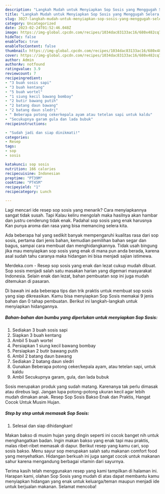 ```yaml
---
description: "Langkah Mudah untuk Menyiapkan Sop Sosis yang Menggugah Selera, Buat Buka Puasa Bikin Ngiler"
title: "Langkah Mudah untuk Menyiapkan Sop Sosis yang Menggugah Selera, Buat Buka Puasa Bikin Ngiler"
slug: 3027-langkah-mudah-untuk-menyiapkan-sop-sosis-yang-menggugah-selera-buat-buka-puasa-bikin-ngiler
category: Uncategorized
date: 2023-02-24T01:52:46.048Z
image: https://img-global.cpcdn.com/recipes/1034dac83133ac16/680x482cq70/sop-sosis-foto-resep-utama.jpg
hideToc: false
enableToc: true
enableTocContent: false
thumbnail: https://img-global.cpcdn.com/recipes/1034dac83133ac16/680x482cq70/sop-sosis-foto-resep-utama.jpg
cover: https://img-global.cpcdn.com/recipes/1034dac83133ac16/680x482cq70/sop-sosis-foto-resep-utama.jpg
author: Admin
authorAv: notfound
ratingvalue: 3.9
reviewcount: 7
recipeingredient:
- "3 buah sosis sapi"
- "3 buah kentang"
- "5 buah wortel"
- "1 siung kecil bawang bombay"
- "2 butir bawang putih"
- "2 batang daun bawang"
- "2 batang daun sledri"
- " Beberapa potong cekerkepala ayam atau tetelan sapi untuk kaldu"
- "Secukupnya garam gula dan lada bubuk"
recipeinstructions:

- "Sudah jadi dan siap dinikmati!"
categories:
- Resep
tags:
- sop
- sosis

katakunci: sop sosis 
nutrition: 166 calories
recipecuisine: Indonesian
preptime: "PT39M"
cooktime: "PT45M"
recipeyield: "1"
recipecategory: Lunch

---
```



Lagi mencari ide resep sop sosis yang menarik? Cara menyiapkannya sangat tidak susah. Tapi Kalau keliru mengolah maka hasilnya akan hambar dan justru cenderung tidak enak. Padahal sop sosis yang enak harusnya Kan punya aroma dan rasa yang bisa memancing selera kita.


Ada beberapa hal yang sedikit banyak mempengaruhi kualitas rasa dari sop sosis, pertama dari jenis bahan, kemudian pemilihan bahan segar dan bagus, sampai cara membuat dan menghidangkannya. Tidak usah bingung jika mau menyiapkan sop sosis yang enak di mana pun anda berada, karena asal sudah tahu caranya maka hidangan ini bisa menjadi sajian istimewa.

Merdeka.com - Resep sop sosis yang enak dan lezat cukup mudah dibuat. Sop sosis menjadi salah satu masakan harian yang digemari masyarakat Indonesia. Selain enak dan lezat, bahan pembuatan sop ini juga mudah ditemukan di pasaran.


Di bawah ini ada beberapa tips dan trik praktis untuk membuat sop sosis yang siap dikreasikan. Kamu bisa menyiapkan Sop Sosis memakai 9 jenis bahan dan 0 tahap pembuatan. Berikut ini langkah-langkah untuk menyiapkan hidangannya.

<!--inarticleads1-->

##### Bahan-bahan dan bumbu yang diperlukan untuk menyiapkan Sop Sosis:

1. Sediakan 3 buah sosis sapi
1. Siapkan 3 buah kentang
1. Ambil 5 buah wortel
1. Persiapkan 1 siung kecil bawang bombay
1. Persiapkan 2 butir bawang putih
1. Ambil 2 batang daun bawang
1. Sediakan 2 batang daun sledri
1. Gunakan  Beberapa potong ceker/kepala ayam, atau tetelan sapi, untuk kaldu
1. Ambil Secukupnya garam, gula, dan lada bubuk


Sosis merupakan produk yang sudah matang. Karenanya tak perlu dimasak atau direbus lagi. Jangan lupa potong-potong ukuran kecil agar lebih mudah dimakan anak. Resep Sop Sosis Bakso Enak dan Praktis, Hangat Cocok Untuk Musim Hujan. 

<!--inarticleads2-->

##### Step by step untuk memasak Sop Sosis:


1. Selesai dan siap dihidangkan!

Makan bakso di musim hujan yang dingin seperti ini cocok banget nih untuk menghangatkan badan. Ingin makan bakso yang enak tapi mau praktis, malas ribet-ribet memasak di dapur. Berikut resep yang kamu cari, sop sosis bakso. Menu sayur sop merupakan salah satu makanan comfort food yang menyehatkan. Hidangan berkuah ini juga sangat cocok untuk makanan sahur karena mengandung berbagai vitamin dari sayurnya. 

Terima kasih telah menggunakan resep yang kami tampilkan di halaman ini. Harapan kami, olahan Sop Sosis yang mudah di atas dapat membantu kamu menyiapkan hidangan yang enak untuk keluarga/teman maupun menjadi ide untuk berjualan makanan. Selamat mencoba!
